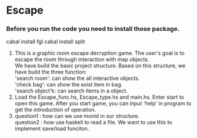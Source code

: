 # Escape

<!-- Instell the packages -->
<!-- It will take many times -->
### Before you run the code you need to install those package.
cabal install fgl
cabal install split

<!-- 1. A brief description of your project goals (you can take this from your project proposal), and your current progress toward achieving those goals.
     2. Instructions for how to run your project (e.g. which file to load in GHCi), including several example inputs, if applicable.
     3. In Milestone #1: a list of 2–4 design questions that you have about your project, that you would like to discuss during the workshop.
     4. the class. (You may also still want to include questions as part of this discussion, if there are aspects you’re unsure about.) -->

1. This is a graphic room escape decryption game. The user's goal is to escape the room through interaction with map objects.  
   We have build the basic project structure. Based on this structure, we have build the three function:   
   'search room': can show the all interactive objects.  
   'check bag': can show the exist item in bag.  
   'search object'k: can search items in a object.  
2. Load the Escape_func.hs, Escape_type.hs and main.hs. Enter start to open this game. After you start game, you can input 'help' in program to get the introduction of operation.  
3. question1 : how can we use monid in our structure.   
   question2 : how use haskell to read a file. We want to use this to implement save/load funciton.   
   
